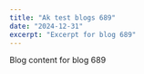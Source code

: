 ```yaml
---
title: "Ak test blogs 689"
date: "2024-12-31"
excerpt: "Excerpt for blog 689"
---
```


Blog content for blog 689